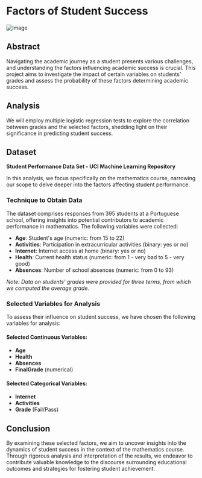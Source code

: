 # Factors of Student Success

![image](https://github.com/mmattos2000/FactorsofStudentSuccess/assets/99051624/e2c8807a-49d7-403d-952f-50d0b5d127fb)


## Abstract
Navigating the academic journey as a student presents various challenges, and understanding the factors influencing academic success is crucial. This project aims to investigate the impact of certain variables on students' grades and assess the probability of these factors determining academic success.

## Analysis
We will employ multiple logistic regression tests to explore the correlation between grades and the selected factors, shedding light on their significance in predicting student success.

## Dataset
**Student Performance Data Set - UCI Machine Learning Repository**

In this analysis, we focus specifically on the mathematics course, narrowing our scope to delve deeper into the factors affecting student performance.

### Technique to Obtain Data
The dataset comprises responses from 395 students at a Portuguese school, offering insights into potential contributors to academic performance in mathematics. The following variables were collected:

- **Age**: Student's age (numeric: from 15 to 22)
- **Activities**: Participation in extracurricular activities (binary: yes or no)
- **Internet**: Internet access at home (binary: yes or no)
- **Health**: Current health status (numeric: from 1 - very bad to 5 - very good)
- **Absences**: Number of school absences (numeric: from 0 to 93)

*Note: Data on students' grades were provided for three terms, from which we computed the average grade.*

### Selected Variables for Analysis
To assess their influence on student success, we have chosen the following variables for analysis:

#### Selected Continuous Variables:
- **Age**
- **Health**
- **Absences**
- **FinalGrade** (numerical)

#### Selected Categorical Variables:
- **Internet**
- **Activities**
- **Grade** (Fail/Pass)

## Conclusion
By examining these selected factors, we aim to uncover insights into the dynamics of student success in the context of the mathematics course. Through rigorous analysis and interpretation of the results, we endeavor to contribute valuable knowledge to the discourse surrounding educational outcomes and strategies for fostering student achievement.
